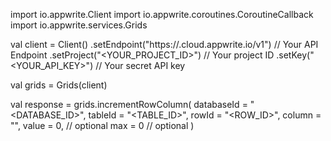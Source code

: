 import io.appwrite.Client
import io.appwrite.coroutines.CoroutineCallback
import io.appwrite.services.Grids

val client = Client()
    .setEndpoint("https://<REGION>.cloud.appwrite.io/v1") // Your API Endpoint
    .setProject("<YOUR_PROJECT_ID>") // Your project ID
    .setKey("<YOUR_API_KEY>") // Your secret API key

val grids = Grids(client)

val response = grids.incrementRowColumn(
    databaseId = "<DATABASE_ID>",
    tableId = "<TABLE_ID>",
    rowId = "<ROW_ID>",
    column = "",
    value = 0, // optional
    max = 0 // optional
)
